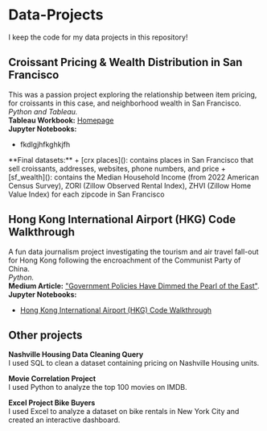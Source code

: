 # Data-Projects
I keep the code for my data projects in this repository!

## Croissant Pricing & Wealth Distribution in San Francisco   
This was a passion project exploring the relationship between item pricing, for croissants in this case, and neighborhood wealth in San Francisco.   
_Python and Tableau._      
**Tableau Workbook:** [Homepage](https://public.tableau.com/views/sf_croissant_project/homepage?:language=en-US&:sid=&:redirect=auth&:display_count=n&:origin=viz_share_link)   
**Jupyter Notebooks:**   
  + fkdlgjhfkghkjfh   
<a/>
**Final datasets:** 
  + [crx places](): contains places in San Francisco that sell croissants, addresses, websites, phone numbers, and price
  + [sf_wealth](): contains the Median Household Income (from 2022 American Census Survey), ZORI (Zillow Observed Rental Index), ZHVI (Zillow Home Value Index) for each zipcode in San Francisco

## Hong Kong International Airport (HKG) Code Walkthrough   
A fun data journalism project investigating the tourism and air travel fall-out for Hong Kong following the encroachment of the Communist Party of China.    
_Python._   
**Medium Article:** ["Government Policies Have Dimmed the Pearl of the East"](https://medium.com/@rebecca.truong).   
**Jupyter Notebooks:**   
  + [Hong Kong International Airport (HKG) Code Walkthrough](https://github.com/rebeccatruong7/Data-Projects/blob/main/HKG%20Code%20Walkthrough.ipynb)   

## Other projects   
**Nashville Housing Data Cleaning Query**   
I used SQL to clean a dataset containing pricing on Nashville Housing units.

**Movie Correlation Project**   
I used Python to analyze the top 100 movies on IMDB. 

**Excel Project Bike Buyers**   
I used Excel to analyze a dataset on bike rentals in New York City and created an interactive dashboard. 

